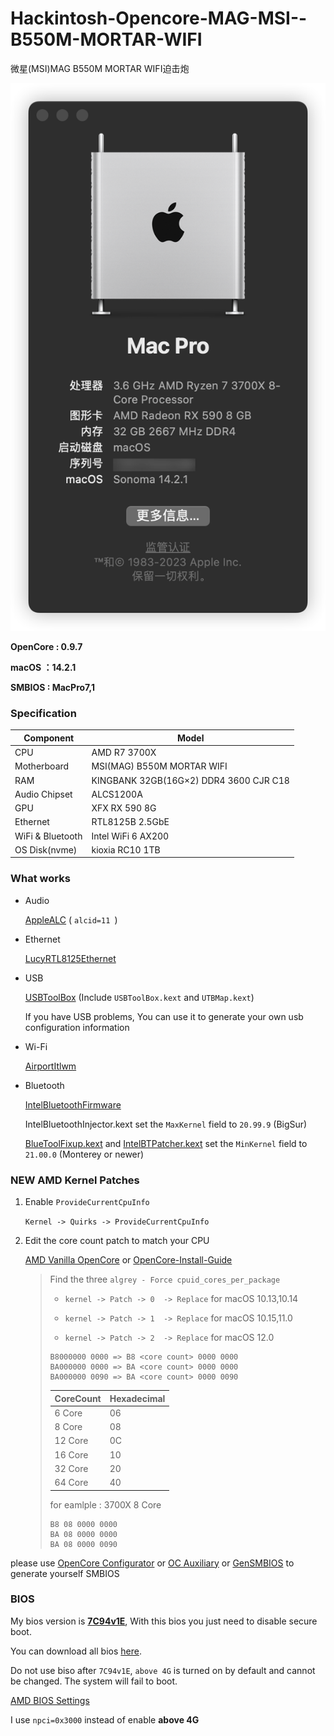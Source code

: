 # Hackintosh-Opencore-MAG-MSI--B550M-MORTAR-WIFI

微星(MSI)MAG B550M MORTAR WIFI迫击炮

![macOS](Pictures/macOS.png)

**OpenCore : 0.9.7**

**macOS ：14.2.1**

**SMBIOS : MacPro7,1**

### Specification

| **Component**    | **Model**                  |
| ---------------- | -------------------------- |
| CPU              | AMD R7 3700X               |
| Motherboard      | MSI(MAG) B550M MORTAR WIFI |
| RAM              | KINGBANK 32GB(16G×2) DDR4 3600 CJR C18 |
| Audio Chipset    | ALCS1200A                  |
| GPU              | XFX RX 590 8G              |
| Ethernet         | RTL8125B 2.5GbE            |
| WiFi & Bluetooth | Intel WiFi 6 AX200         |
| OS Disk(nvme)    | kioxia RC10 1TB            |

### What works

- Audio
  
  [AppleALC](https://github.com/acidanthera/AppleALC) ( `alcid=11 `)

- Ethernet
  
  [LucyRTL8125Ethernet](https://github.com/Mieze/LucyRTL8125Ethernet)

- USB
  
  [USBToolBox](https://github.com/USBToolBox/toolhttps://github.com/USBToolBox/tool) (Include `USBToolBox.kext` and `UTBMap.kext`)
  
  If you have USB problems, You can use it to generate your own usb configuration information

- Wi-Fi
  
  [AirportItlwm](https://github.com/OpenIntelWireless/itlwm)

- Bluetooth
  
  [IntelBluetoothFirmware](https://github.com/OpenIntelWireless/IntelBluetoothFirmware)
  
  IntelBluetoothInjector.kext set the `MaxKernel` field to `20.99.9` (BigSur)
  
  [BlueToolFixup.kext](https://github.com/acidanthera/BrcmPatchRAM) and [IntelBTPatcher.kext](https://github.com/OpenIntelWireless/IntelBluetoothFirmware) set the `MinKernel` field to `21.00.0` (Monterey or newer)

### NEW AMD Kernel Patches

1. Enable `ProvideCurrentCpuInfo`
   
   `Kernel -> Quirks -> ProvideCurrentCpuInfo`

2. Edit the core count patch to match your CPU
   
   [AMD Vanilla OpenCore](https://github.com/AMD-OSX/AMD_Vanilla/tree/master) or [OpenCore-Install-Guide](https://dortania.github.io/OpenCore-Install-Guide/extras/monterey.html#amd-patches)
   
   > Find the three `algrey - Force cpuid_cores_per_package`
   > 
   > - `kernel -> Patch -> 0  -> Replace` for macOS 10.13,10.14
   > 
   > - `kernel -> Patch -> 1  -> Replace` for macOS 10.15,11.0
   > 
   > - `kernel -> Patch -> 2  -> Replace` for macOS 12.0
   > 
   > ```
   > B8000000 0000 => B8 <core count> 0000 0000
   > BA000000 0000 => BA <core count> 0000 0000
   > BA000000 0090 => BA <core count> 0000 0090
   > ```
   > 
   > | CoreCount | Hexadecimal |
   > | --------- | ----------- |
   > | 6 Core    | 06          |
   > | 8 Core    | 08          |
   > | 12 Core   | 0C          |
   > | 16 Core   | 10          |
   > | 32 Core   | 20          |
   > | 64 Core   | 40          |
   > 
   > for eamlple : 3700X 8 Core
   > 
   > ```
   > B8 08 0000 0000
   > BA 08 0000 0000
   > BA 08 0000 0090
   > ```

please use [OpenCore Configurator](https://mackie100projects.altervista.org/opencore-configurator/) or  [OC Auxiliary](https://github.com/ic005k/QtOpenCoreConfig)  or  [GenSMBIOS](https://github.com/corpnewt/GenSMBIOS)  to generate yourself SMBIOS

### BIOS

My bios version is **[7C94v1E](https://download.msi.com/bos_exe/mb/7C94v1E.zip)**, With this bios you just need to disable secure boot. 

You can download all bios [here](https://www.msicn.com.cn/Motherboard/MAG-B550M-MORTAR-WIFI/support#bios).

Do not use biso after `7C94v1E`, `above 4G` is turned on by default and cannot be changed. The system will fail to boot.

[AMD BIOS Settings](https://dortania.github.io/OpenCore-Install-Guide/AMD/zen.html#amd-bios-settings)

I use `npci=0x3000` instead of enable **above 4G**
